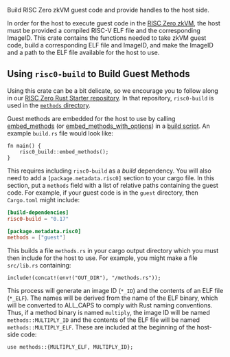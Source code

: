 Build RISC Zero zkVM guest code and provide handles to the host side.

In order for the host to execute guest code in the [RISC Zero
zkVM](https://docs.rs/risc0-zkvm), the host must be provided a compiled RISC-V
ELF file and the corresponding ImageID. This crate contains the functions needed
to take zkVM guest code, build a corresponding ELF file and ImageID, and make
the ImageID and a path to the ELF file available for the host to use.

## Using `risc0-build` to Build Guest Methods

Using this crate can be a bit delicate, so we encourage you to follow along in
our [RISC Zero Rust Starter
repository](https://github.com/risc0/risc0-rust-starter). In that repository,
`risc0-build` is used in the [`methods`
directory](https://github.com/risc0/risc0-rust-starter/tree/main/methods).

Guest methods are embedded for the host to use by calling
[embed\_methods](crate::embed_methods) (or
[embed\_methods\_with\_options](crate::embed_methods_with_options)) in a [build
script](https://doc.rust-lang.org/cargo/reference/build-scripts.html). An
example `build.rs` file would look like:

```no_run
fn main() {
    risc0_build::embed_methods();
}
```

This requires including `risc0-build` as a _build_ dependency. You will also
need to add a `[package.metadata.risc0]` section to your cargo file. In this
section, put a `methods` field with a list of relative paths containing the
guest code. For example, if your guest code is in the `guest` directory,
then `Cargo.toml` might include:

```toml
[build-dependencies]
risc0-build = "0.17"

[package.metadata.risc0]
methods = ["guest"]
```

This builds a file `methods.rs` in your cargo output directory which you
must then include for the host to use. For example, you might make a file
`src/lib.rs` containing:

```text
include!(concat!(env!("OUT_DIR"), "/methods.rs"));
```

This process will generate an image ID (`*_ID`) and the contents of an ELF
file (`*_ELF`). The names will be derived from the name of the ELF
binary, which will be converted to ALL\_CAPS to comply with Rust naming
conventions. Thus, if a method binary is named `multiply`, the image ID
will be named `methods::MULTIPLY_ID` and the contents of the ELF file will
be named `methods::MULTIPLY_ELF`. These are included at the beginning
of the host-side code:

```text
use methods::{MULTIPLY_ELF, MULTIPLY_ID};
```
